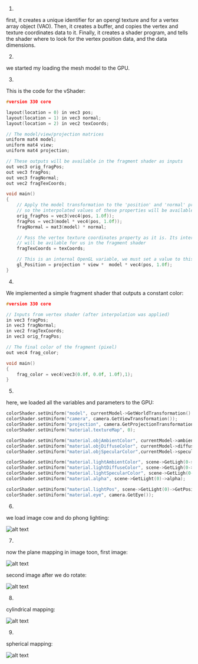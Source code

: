 1)
first, it creates a unique identifier for an opengl texture and for a vertex array object (VAO). Then, it creates a buffer, and copies the vertex and texture coordinates data to it. Finally, it creates a shader program, and tells the shader where to look for the vertex position data, and the data dimensions.

2)
we started my loading the mesh model to the GPU.

3)
This is the code for the vShader:
```c++
#version 330 core

layout(location = 0) in vec3 pos;
layout(location = 1) in vec3 normal;
layout(location = 2) in vec2 texCoords;

// The model/view/projection matrices
uniform mat4 model;
uniform mat4 view;
uniform mat4 projection;

// These outputs will be available in the fragment shader as inputs
out vec3 orig_fragPos;
out vec3 fragPos;
out vec3 fragNormal;
out vec2 fragTexCoords;

void main()
{
	// Apply the model transformation to the 'position' and 'normal' properties of the vertex,
	// so the interpolated values of these properties will be available for usi n the fragment shader
	orig_fragPos = vec3(vec4(pos, 1.0f));
	fragPos = vec3(model * vec4(pos, 1.0f));
	fragNormal = mat3(model) * normal;

	// Pass the vertex texture coordinates property as it is. Its interpolated value
	// will be avilable for us in the fragment shader
	fragTexCoords = texCoords;

	// This is an internal OpenGL variable, we must set a value to this variable
	gl_Position = projection * view *  model * vec4(pos, 1.0f);
}
```
4)
We implemented a simple fragment shader that outputs a constant color:
```c++
#version 330 core

// Inputs from vertex shader (after interpolation was applied)
in vec3 fragPos;
in vec3 fragNormal;
in vec2 fragTexCoords;
in vec3 orig_fragPos;

// The final color of the fragment (pixel)
out vec4 frag_color;

void main()
{
	frag_color = vec4(vec3(0.0f, 0.0f, 1.0f),1);
}
```
5)
here, we loaded all the variables and parameters to the GPU:
```c++
colorShader.setUniform("model", currentModel->GetWorldTransformation() *currentModel->GetModelTransformation());
colorShader.setUniform("camera", camera.GetViewTransformation());
colorShader.setUniform("projection", camera.GetProjectionTransformation());
colorShader.setUniform("material.textureMap", 0);

colorShader.setUniform("material.objAmbientColor", currentModel->ambientColor);
colorShader.setUniform("material.objDiffuseColor", currentModel->diffuseColor);
colorShader.setUniform("material.objSpecularColor",currentModel->specularColor);

colorShader.setUniform("material.lightAmbientColor", scene->GetLigh(0->ambientColor);
colorShader.setUniform("material.lightDiffuseColor", scene->GetLigh(0->diffuseColor);
colorShader.setUniform("material.lightSpecularColor", scene->GetLigh(0->specularColor);
colorShader.setUniform("material.alpha", scene->GetLight(0)->alpha);

colorShader.setUniform("material.lightPos", scene->GetLight(0)->GetPosition());
colorShader.setUniform("material.eye", camera.GetEye());
```
6)
we load image cow and do phong lighting:

![alt text](https://github.com/HaifaGraphicsCourses/computer-graphics-2023-mohamad-arrabi-mohamad-khaleel/blob/master/Assignment3Report/phong%20lighting%20cow.png)

7)

now the plane mapping in image toon, first image:

![alt text](https://github.com/HaifaGraphicsCourses/computer-graphics-2023-mohamad-arrabi-mohamad-khaleel/blob/master/Assignment3Report/toon%20plane%20mapping%201.png)


second image after we do rotate:

![alt text](https://github.com/HaifaGraphicsCourses/computer-graphics-2023-mohamad-arrabi-mohamad-khaleel/blob/master/Assignment3Report/toon%20plane%20mapping%202.png)

8)
 cylindrical mapping:
 
 ![alt text](https://github.com/HaifaGraphicsCourses/computer-graphics-2023-mohamad-arrabi-mohamad-khaleel/blob/master/Assignment3Report/toon%20cylindrical%20mapping%20.png)

9)

spherical mapping:

![alt text](https://github.com/HaifaGraphicsCourses/computer-graphics-2023-mohamad-arrabi-mohamad-khaleel/blob/master/Assignment3Report/toon%20spherical%20mapping.png)
